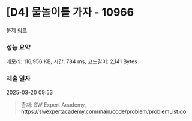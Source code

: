 # [D4] 물놀이를 가자 - 10966 

[문제 링크](https://swexpertacademy.com/main/code/problem/problemDetail.do?contestProbId=AXWXMZta-PsDFAST) 

### 성능 요약

메모리: 116,956 KB, 시간: 784 ms, 코드길이: 2,141 Bytes

### 제출 일자

2025-03-20 09:53



> 출처: SW Expert Academy, https://swexpertacademy.com/main/code/problem/problemList.do